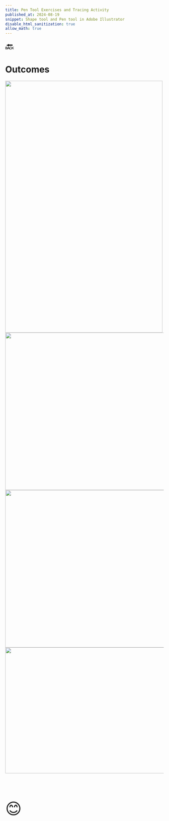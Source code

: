 ```yaml
---
title: Pen Tool Exercises and Tracing Activity
published_at: 2024-08-19
snippet: Shape tool and Pen tool in Adobe Illustrator
disable_html_sanitization: true
allow_math: true
---
```



<a href="https://julienoh000-dms1-blog-83.deno.dev/" style="text-decoration: none; color: black;"><span style="font-size: 30px;">🔙</span></a>


# Outcomes


<img src="ggg.png" width="500" height="800">
<img src="eee.png" width="800" height="500">
<img src="shape.png" width="700" height="500">
<img src="pen.png" width="700" height="400">

<br>
<br>

<br>
<br>
<br>


<span style="font-size: 50px;">😊</span>